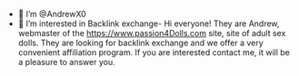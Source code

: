 - 👋 I’m @AndrewX0
- 👀 I’m interested in Backlink exchange-
Hi everyone!
They are Andrew, webmaster of the https://www.passion4Dolls.com site, site of adult sex dolls.
They are looking for backlink exchange and we offer a very convenient affiliation program.
If you are interested contact me, it will be a pleasure to answer you.
